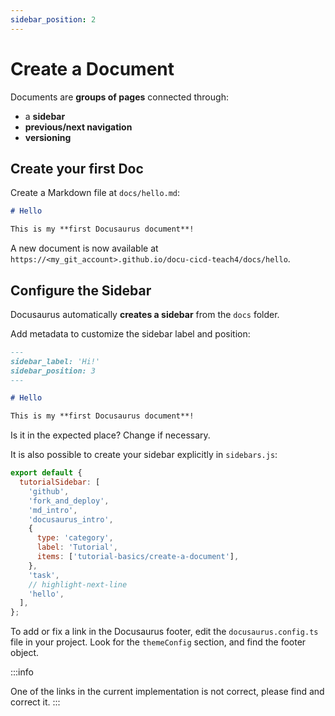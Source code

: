 ```yaml
---
sidebar_position: 2
---
```


# Create a Document

Documents are **groups of pages** connected through:

- a **sidebar**
- **previous/next navigation**
- **versioning**

## Create your first Doc

Create a Markdown file at `docs/hello.md`:

```md title="docs/hello.md"
# Hello

This is my **first Docusaurus document**!
```

A new document is now available at `https://<my_git_account>.github.io/docu-cicd-teach4/docs/hello`.

## Configure the Sidebar

Docusaurus automatically **creates a sidebar** from the `docs` folder.

Add metadata to customize the sidebar label and position:

```md title="docs/hello.md" {1-4}
---
sidebar_label: 'Hi!'
sidebar_position: 3
---

# Hello

This is my **first Docusaurus document**!
```
Is it in the expected place? Change if necessary. 

It is also possible to create your sidebar explicitly in `sidebars.js`:

```js title="sidebars.js"
export default {
  tutorialSidebar: [
    'github',
    'fork_and_deploy',
    'md_intro',
    'docusaurus_intro',
    {
      type: 'category',
      label: 'Tutorial',
      items: ['tutorial-basics/create-a-document'],
    },
    'task',
    // highlight-next-line
    'hello',
  ],
};
```

To add or fix a link in the Docusaurus footer, edit the `docusaurus.config.ts` file in your project. Look for the `themeConfig` section, and find the footer object. 

:::info

One of the links in the current implementation is not correct, please find and correct it.
:::

